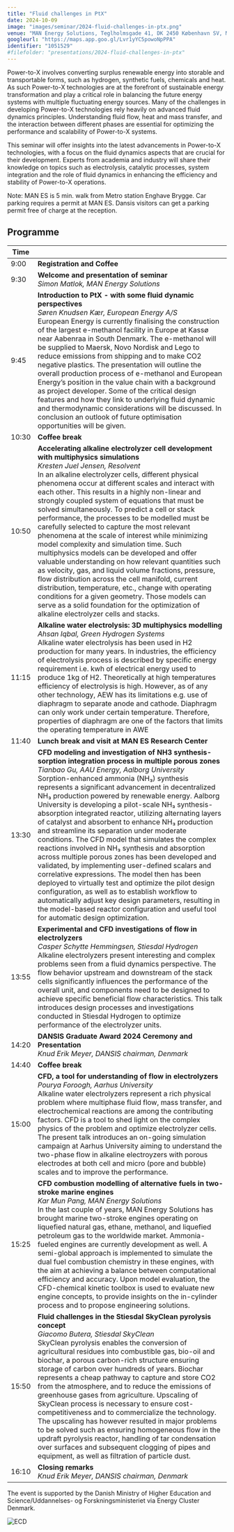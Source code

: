 ```yaml
---
title: "Fluid challenges in PtX"
date: 2024-10-09
image: "images/seminar/2024-fluid-challenges-in-ptx.png"
venue: "MAN Energy Solutions, Teglholmsgade 41, DK 2450 København SV, Medarbejderhuset/Employee House"
googleurl: "https://maps.app.goo.gl/Lvr1yYC5powoNpPPA"
identifier: "1051529"
#filefolder: "presentations/2024-fluid-challenges-in-ptx"
---
```


Power-to-X involves converting surplus renewable energy into storable and transportable forms, such as hydrogen, synthetic fuels, chemicals and heat. As such Power-to-X technologies are at the forefront of sustainable energy transformation and play a critical role in balancing the future energy systems with multiple fluctuating energy sources.
Many of the challenges in developing Power-to-X technologies rely heavily on advanced fluid dynamics principles. Understanding fluid flow, heat and mass transfer, and the interaction between different phases are essential for optimizing the performance and scalability of Power-to-X systems.

This seminar will offer insights into the latest advancements in Power-to-X technologies, with a focus on the fluid dynamics aspects that are crucial for their development. Experts from academia and industry will share their knowledge on topics such as electrolysis, catalytic processes, system integration and the role of fluid dynamics in enhancing the efficiency and stability of Power-to-X operations.

Note: MAN ES is 5 min. walk from Metro station Enghave Brygge. Car parking requires a permit at MAN ES. Dansis visitors can get a parking permit free of charge at the reception.

## Programme

| Time  |                        |
| ----- | ---------------------- |
|  9:00 | **Registration and Coffee** |
|  9:30 | **Welcome and presentation of seminar** <br> *Simon Matlok, MAN Energy Solutions* |  |
|  9:45 | **Introduction to PtX - with some fluid dynamic perspectives** <br> *Søren Knudsen Kær, European Energy A/S* <br> European Energy is currently finalising the construction of the largest e-methanol facility in Europe at Kassø near Aabenraa in South Denmark. The e-methanol will be supplied to Maersk, Novo Nordisk and Lego to reduce emissions from shipping and to make CO2 negative plastics. The presentation will outline the overall production process of e-methanol and European Energy’s position in the value chain with a background as project developer. Some of the critical design features and how they link to underlying fluid dynamic and thermodynamic considerations will be discussed. In conclusion an outlook of future optimisation opportunities will be given. |
| 10:30 | **Coffee break** |
| 10:50 | **Accelerating alkaline electrolyzer cell development with multiphysics simulations** <br> *Kresten Juel Jensen, Resolvent* <br> In an alkaline electrolyzer cells, different physical phenomena occur at different scales and interact with each other. This results in a highly non-linear and strongly coupled system of equations that must be solved simultaneously. To predict a cell or stack performance, the processes to be modelled must be carefully selected to capture the most relevant phenomena at the scale of interest while minimizing model complexity and simulation time. Such multiphysics models can be developed and offer valuable understanding on how relevant quantities such as velocity, gas, and liquid volume fractions, pressure, flow distribution across the cell manifold, current distribution, temperature, etc., change with operating conditions for a given geometry. Those models can serve as a solid foundation for the optimization of alkaline electrolyzer cells and stacks. |
| 11:15 | **Alkaline water electrolysis: 3D multiphysics modelling** <br> *Ahsan Iqbal, Green Hydrogen Systems* <br> Alkaline water electrolysis has been used in H2 production for many years. In industries, the efficiency of electrolysis process is described by specific energy requirement i.e. kwh of electrical energy used to produce 1kg of H2. Theoretically at high temperatures efficiency of electrolysis is high. However, as of any other technology, AEW has its limitations e.g. use of diaphragm to separate anode and cathode. Diaphragm can only work under certain temperature. Therefore, properties of diaphragm are one of the factors that limits the operating temperature in AWE |
| 11:40 | **Lunch break and visit at MAN ES Research Center** |
| 13:30 | **CFD modeling and  investigation of NH3 synthesis-sorption integration process in multiple porous zones** <br> *Tianbao Gu, AAU Energy, Aalborg University* <br> Sorption-enhanced ammonia (NH₃) synthesis represents a significant advancement in decentralized NH₃ production powered by renewable energy. Aalborg University is developing a pilot-scale NH₃ synthesis-absorption integrated reactor, utilizing alternating layers of catalyst and absorbent to enhance NH₃ production and streamline its separation under moderate conditions. The CFD model that simulates the complex reactions involved in NH₃ synthesis and absorption across multiple porous zones has been developed and validated, by implementing user-defined scalars and correlative expressions. The model then has been deployed to virtually test and optimize the pilot design configuration, as well as to establish workflow to automatically adjust key design parameters, resulting in the model-based reactor configuration and useful tool for automatic design optimization.|
| 13:55 | **Experimental and CFD investigations of flow in electrolyzers** <br> *Casper Schytte Hemmingsen, Stiesdal Hydrogen* <br> Alkaline electrolyzers present interesting and complex problems seen from a fluid dynamics perspective. The flow behavior upstream and downstream of the stack cells significantly influences the performance of the overall unit, and components need to be designed to achieve specific beneficial flow characteristics. This talk introduces design processes and investigations conducted in Stiesdal Hydrogen to optimize performance of the electrolyzer units.  |
| 14:20 | **DANSIS Graduate Award 2024 Ceremony and Presentation**  <br> *Knud Erik Meyer, DANSIS chairman, Denmark* |
| 14:40 | **Coffee break** |
| 15:00 | **CFD, a tool for understanding of flow in electrolyzers** <br> *Pourya Foroogh, Aarhus University* <br> Alkaline water electrolyzers represent a rich physical problem where multiphase fluid flow, mass transfer, and electrochemical reactions are among the contributing factors. CFD is a tool to shed light on the complex physics of the problem and optimize electrolyzer cells. The present talk introduces an on-going simulation campaign at Aarhus University aiming to understand the two-phase flow in alkaline electroyzers with porous electrodes at both cell and micro (pore and bubble) scales and to improve the performance. |
| 15:25 | **CFD combustion modelling of alternative fuels in two-stroke marine engines** <br> *Kar Mun Pang, MAN Energy Solutions* <br> In the last couple of years, MAN Energy Solutions has brought marine two-stroke engines operating on liquefied natural gas, ethane, methanol, and liquefied petroleum gas to the worldwide market. Ammonia-fueled engines are currently development as well. A semi-global approach is implemented to simulate the dual fuel combustion chemistry in these engines, with the aim at achieving a balance between computational efficiency and accuracy. Upon model evaluation, the CFD-chemical kinetic toolbox is used to evaluate new engine concepts, to provide insights on the in-cylinder process and to propose engineering solutions.|
| 15:50 | **Fluid challenges in the Stiesdal SkyClean pyrolysis concept** <br> *Giacomo Butera, Stiesdal SkyClean* <br> SkyClean pyrolysis enables the conversion of agricultural residues into combustible gas, bio-oil and biochar, a porous carbon-rich structure ensuring storage of carbon over hundreds of years. Biochar represents a cheap pathway to capture and store CO2 from the atmosphere, and to reduce the emissions of greenhouse gases from agriculture. Upscaling of SkyClean process is necessary to ensure cost-competitiveness and to commercialize the technology. The upscaling has however resulted in major problems to be solved such as ensuring homogeneous flow in the updraft pyrolysis reactor, handling of tar condensation over surfaces and subsequent clogging of  pipes and equipment, as well as filtration of particle dust. |
| 16:10 | **Closing remarks** <br> *Knud Erik Meyer, DANSIS chairman, Denmark* | 

The event is supported by the Danish Ministry of Higher Education and Science/Uddannelses- og Forskningsministeriet via Energy Cluster Denmark.

![ECD](/images/logo/ecd.png)
